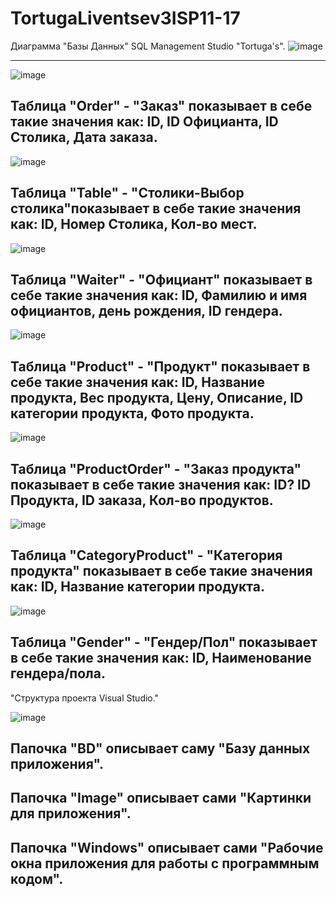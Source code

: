 # TortugaLiventsev3ISP11-17

Диаграмма "Базы Данных" SQL Management Studio "Tortuga's".
![image](https://user-images.githubusercontent.com/86151110/193684825-081742df-4270-4e0a-b583-8e70718d3fa5.png)


-------------------------------------------------------------------------------------------------

![image](https://user-images.githubusercontent.com/86151110/191277326-78c9e543-d31e-4e88-8acd-6cd69f3a9c65.png)

Таблица "Order" - "Заказ" показывает в себе такие значения как: ID, ID Официанта, ID Столика, Дата заказа.
-------------------------------------------------------------------------------------------------

![image](https://user-images.githubusercontent.com/86151110/191277367-deeb08e6-f7e8-48f8-946f-f45af3e30a2d.png)

Таблица "Table" - "Столики-Выбор столика"показывает в себе такие значения как: ID, Номер Столика, Кол-во мест.
-------------------------------------------------------------------------------------------------

![image](https://user-images.githubusercontent.com/86151110/191277383-8651ca25-c988-4006-92b8-829370cfe265.png)

Таблица "Waiter" - "Официант" показывает в себе такие значения как: ID, Фамилию и имя официантов, день рождения, ID гендера. 
-------------------------------------------------------------------------------------------------

![image](https://user-images.githubusercontent.com/86151110/191277426-0e42abc7-e55b-4c92-a7b8-2e55a5a4858a.png)

Таблица "Product" - "Продукт" показывает в себе такие значения как: ID, Название продукта, Вес продукта, Цену, Описание, ID категории продукта, Фото продукта.
-------------------------------------------------------------------------------------------------

![image](https://user-images.githubusercontent.com/86151110/191277465-13afaad4-ec46-43a8-ab2a-97b3df8c3b04.png)

Таблица "ProductOrder" - "Заказ продукта" показывает в себе такие значения как: ID? ID Продукта, ID заказа, Кол-во продуктов.
-------------------------------------------------------------------------------------------------

![image](https://user-images.githubusercontent.com/86151110/191277512-605a2787-aa1c-49b3-b7a1-04d09cf78f4e.png)

Таблица "CategoryProduct" - "Категория продукта" показывает в себе такие значения как: ID, Название категории продукта.
-------------------------------------------------------------------------------------------------

![image](https://user-images.githubusercontent.com/86151110/191277545-d1c11417-20b5-487e-8e4e-5cd0cfad4674.png)

Таблица "Gender" - "Гендер/Пол" показывает в себе такие значения как: ID, Наименование гендера/пола.
-------------------------------------------------------------------------------------------------

"Структура проекта Visual Studio."

![image](https://user-images.githubusercontent.com/86151110/198851454-f94ba5fe-1ab5-4d22-961e-f87d4a47fd84.png)

Папочка "BD" описывает саму "Базу данных приложения".
-------------------------------------------------------------------------------------------------
Папочка "Image" описывает сами "Картинки для приложения".
-------------------------------------------------------------------------------------------------
Папочка "Windows" описывает сами "Рабочие окна приложения для работы с программным кодом".
-------------------------------------------------------------------------------------------------
